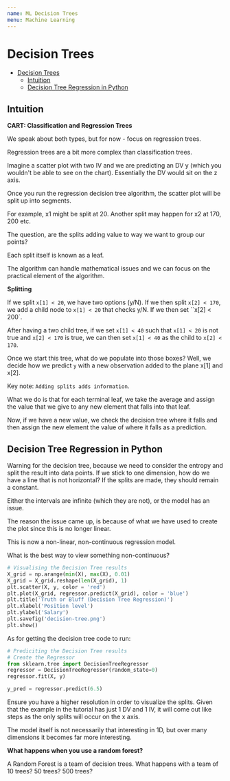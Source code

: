 ```yaml
---
name: ML Decision Trees
menu: Machine Learning 
---
```

# Decision Trees

<!-- TOC -->

*   [Decision Trees](#decision-trees)
    *   [Intuition](#intuition)
    *   [Decision Tree Regression in Python](#decision-tree-regression-in-python)

<!-- /TOC -->

## Intuition

**CART: Classification and Regression Trees**

We speak about both types, but for now - focus on regression trees.

Regression trees are a bit more complex than classification trees.

Imagine a scatter plot with two IV and we are predicting an DV y (which you wouldn't be able to see on the chart). Essentially the DV would sit on the z axis.

Once you run the regression decision tree algorithm, the scatter plot will be split up into segments.

For example, x1 might be split at 20. Another split may happen for x2 at 170, 200 etc.

The question, are the splits adding value to way we want to group our points?

Each split itself is known as a leaf.

The algorithm can handle mathematical issues and we can focus on the practical element of the algorithm.

**Splitting**

If we split `x[1] < 20`, we have two options (y/N). If we then split `x[2] < 170`, we add a child node to `x[1] < 20` that checks y/N. If we then set ``x[2] < 200`.

After having a two child tree, if we set `x[1] < 40` such that `x[1] < 20` is not true and `x[2] < 170` is true, we can then set `x[1] < 40` as the child to `x[2] < 170`.

Once we start this tree, what do we populate into those boxes? Well, we decide how we predict `y` with a new observation added to the plane x[1] and x[2].

Key note: `Adding splits adds information`.

What we do is that for each terminal leaf, we take the average and assign the value that we give to any new element that falls into that leaf.

Now, if we have a new value, we check the decision tree where it falls and then assign the new element the value of where it falls as a prediction.

## Decision Tree Regression in Python

Warning for the decision tree, because we need to consider the entropy and split the result into data points. If we stick to one dimension, how do we have a line that is not horizontal? If the splits are made, they should remain a constant.

Either the intervals are infinite (which they are not), or the model has an issue.

The reason the issue came up, is because of what we have used to create the plot since this is no longer linear.

This is now a non-linear, non-continuous regression model.

What is the best way to view something non-continuous?

```python
# Visualising the Decision Tree results
X_grid = np.arange(min(X), max(X), 0.01)
X_grid = X_grid.reshape(len(X_grid), 1)
plt.scatter(X, y, color = 'red')
plt.plot(X_grid, regressor.predict(X_grid), color = 'blue')
plt.title('Truth or Bluff (Decision Tree Regression)')
plt.xlabel('Position level')
plt.ylabel('Salary')
plt.savefig('decision-tree.png')
plt.show()
```

As for getting the decision tree code to run:

```python
# Prediciting the Decision Tree results
# Create the Regressor
from sklearn.tree import DecisionTreeRegressor
regressor = DecisionTreeRegressor(random_state=0)
regressor.fit(X, y)

y_pred = regressor.predict(6.5)
```

Ensure you have a higher resolution in order to visualize the splits. Given that the example in the tutorial has just 1 DV and 1 IV, it will come out like steps as the only splits will occur on the x axis.

The model itself is not necessarily that interesting in 1D, but over many dimensions it becomes far more interesting.

**What happens when you use a random forest?**

A Random Forest is a team of decision trees. What happens with a team of 10 trees? 50 trees? 500 trees?
